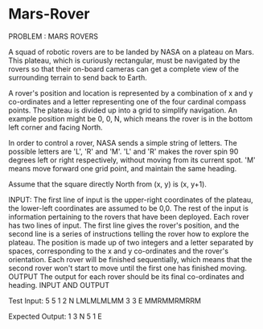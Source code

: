 # Mars-Rover

PROBLEM : MARS ROVERS

A squad of robotic rovers are to be landed by NASA on a plateau on Mars. This plateau, which is curiously rectangular, must be navigated by the rovers so that their on-board cameras can get a complete view of the surrounding terrain to send back to Earth.

A rover's position and location is represented by a combination of x and y co-ordinates and a letter representing one of the four cardinal compass points. The plateau is divided up into a grid to simplify navigation. An example position might be 0, 0, N, which means the rover is in the bottom left corner and facing North.

In order to control a rover, NASA sends a simple string of letters. The possible letters are 'L', 'R' and 'M'. 'L' and 'R' makes the rover spin 90 degrees left or right respectively, without moving from its current spot. 'M' means move forward one grid point, and maintain the same heading.

Assume that the square directly North from (x, y) is (x, y+1).

INPUT:
The first line of input is the upper-right coordinates of the plateau, the lower-left coordinates are assumed to be 0,0.
The rest of the input is information pertaining to the rovers that have been deployed. Each rover has two lines of input. The first line gives the rover's position, and the second line is a series of instructions telling the rover how to explore the plateau.
The position is made up of two integers and a letter separated by spaces, corresponding to the x and y co-ordinates and the rover's orientation.
Each rover will be finished sequentially, which means that the second rover won't start to move until the first one has finished moving.
OUTPUT
The output for each rover should be its final co-ordinates and heading.
INPUT AND OUTPUT

Test Input:
5 5
1 2 N
LMLMLMLMM
3 3 E
MMRMMRMRRM

Expected Output:
1 3 N
5 1 E
